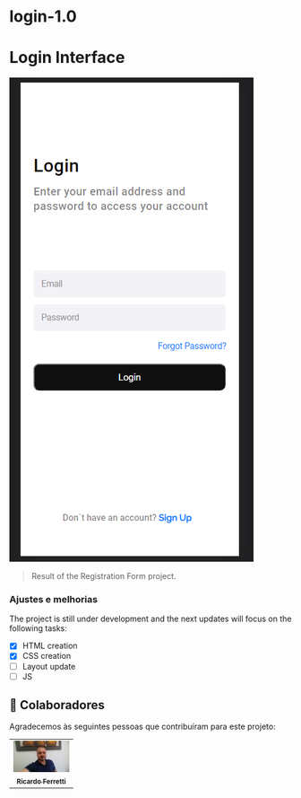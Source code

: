 # login-1.0
# Login Interface

<img src="./assets/print.png" alt="form">

> Result of the Registration Form project.

### Ajustes e melhorias

The project is still under development and the next updates will focus on the following tasks:

- [x] HTML creation
- [x] CSS creation
- [ ] Layout update
- [ ] JS

## 🤝 Colaboradores

Agradecemos às seguintes pessoas que contribuíram para este projeto:

<table>
  <tr>
    <td align="center">
      <a href="#">
        <img src="./assets/ricardoferretti.jpeg" width="100px;" alt="Foto Ricardo Ferretti"/><br>
        <sub>
          <b>Ricardo Ferretti</b>
        </sub>
      </a>
    </td>
  </tr>
</table>


